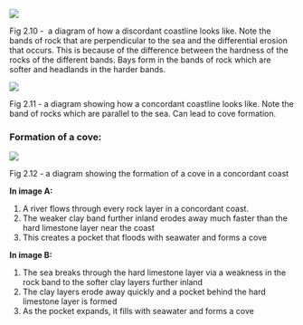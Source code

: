 

![](https://lh7-us.googleusercontent.com/vhG4wYgEjYF5mY6dVMaVYFqwdqjn76xccgt1mBGP6fsFt65CLeeoQHkh5txu0QOZJP6yyHYzklu4eame4Tcx2f-nOBAVXaGP93SWseRZhBcmi7nW4FyF1GcrcDniMk5w8QZ7-WS0oFdiVwU7GGaf9A)

Fig 2.10 -  a diagram of how a discordant coastline looks like. Note the bands of rock that are perpendicular to the sea and the differential erosion that occurs. This is because of the difference between the hardness of the rocks of the different bands. Bays form in the bands of rock which are softer and headlands in the harder bands.

  

![](https://lh7-us.googleusercontent.com/qbV-4sxFl_oaYBd9V6f3-4-Zh6B1b6scZ13XyuSCeztIiQgWNU2f-gvVw1fy39yrCAYpV7ibBxXXBqenTgeccWr4aKderOjic7py2iubH9hV3LFglhhapIMjd39UYXf7v5nhD7dQ34ZfJYZEiVPICA)

Fig 2.11 - a diagram showing how a concordant coastline looks like. Note the band of rocks which are parallel to the sea. Can lead to cove formation.

  

### Formation of a cove:

![](https://lh7-us.googleusercontent.com/M-Kn_Z-1uCsaHn-6U2_28ID-lJZFz27R6WRKffQ90IwK0mQh9mOEHrGoZDgSmvzaoMRGOdt62J7Doc2aU4_HIvxN9KAvYMMQWf0BefiAKAggXo6TLPyDkqRELnid8Uh5UxO8MgctL6pDET8d09J-Pw)

Fig 2.12 - a diagram showing the formation of a cove in a concordant coast

  

**In image A:**
1. A river flows through every rock layer in a concordant coast. 
2. The weaker clay band further inland erodes away much faster than the hard limestone layer near the coast 
3. This creates a pocket that floods with seawater and forms a cove

**In image B:**
1. The sea breaks through the hard limestone layer via a weakness in the rock band to the softer clay layers further inland
2. The clay layers erode away quickly and a pocket behind the hard limestone layer is formed
3. As the pocket expands, it fills with seawater and forms a cove
    

